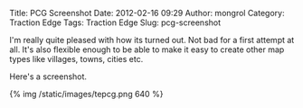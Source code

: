 Title: PCG Screenshot
Date: 2012-02-16 09:29
Author: mongrol
Category: Traction Edge
Tags: Traction Edge
Slug: pcg-screenshot

I'm really quite pleased with how its turned out. Not bad for a first
attempt at all. It's also flexible enough to be able to make it easy to
create other map types like villages, towns, cities etc.

Here's a screenshot.

{% img /static/images/tepcg.png 640 %}
